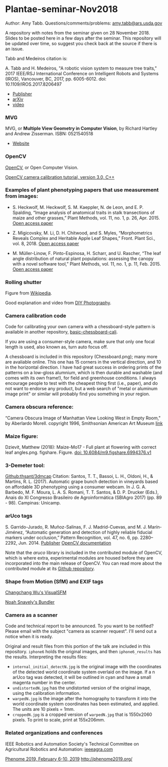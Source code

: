 # Plantae-seminar-Nov2018

Author: Amy Tabb.  Questions/comments/problems: amy.tabb@ars.usda.gov

A repository with notes from the seminar given on 28 November 2018.  Slides to be posted here in a few days after the seminar.  This repository will be updated over time, so suggest you check back at the source if there is an issue.

Tabb and Medeiros citation is:

A. Tabb and H. Medeiros, "A robotic vision system to measure tree traits," 2017 IEEE/RSJ International Conference on Intelligent Robots and Systems (IROS), Vancouver, BC, 2017, pp. 6005-6012. doi: 10.1109/IROS.2017.8206497
* [Publisher](https://ieeexplore.ieee.org/document/8206497)
* [arXiv](https://arxiv.org/pdf/1707.05368.pdf)
* [video](http://www.coviss.org/tabbmedeiros_rotse_iros17/)

### MVG
MVG, or **Multiple View Geometry in Computer Vision**, by Richard Hartley and Andrew Zisserman. ISBN: 0521540518
* [Website](http://www.robots.ox.ac.uk/~vgg/hzbook/) 

### OpenCV

[OpenCV](https://opencv.org/), or Open Computer Vision.

[OpenCV camera calibration tutorial, version 3.0, C++](https://docs.opencv.org/3.1.0/d4/d94/tutorial_camera_calibration.html)


### Examples of plant phenotyping papers that use measurement from images:

* S. Heckwolf, M. Heckwolf, S. M. Kaeppler, N. de Leon, and E. P. Spalding, “Image analysis of anatomical traits in stalk transections of maize and other grasses,” Plant Methods, vol. 11, no. 1, p. 26, Apr. 2015. [Open access paper](https://plantmethods.biomedcentral.com/articles/10.1186/s13007-015-0070-x)

* Z. Migicovsky, M. Li, D. H. Chitwood, and S. Myles, “Morphometrics Reveals Complex and Heritable Apple Leaf Shapes,” Front. Plant Sci., vol. 8, 2018.
[Open access paper](https://www.frontiersin.org/articles/10.3389/fpls.2017.02185/full)

* M. Müller-Linow, F. Pinto-Espinosa, H. Scharr, and U. Rascher, “The leaf angle distribution of natural plant populations: assessing the canopy with a novel software tool,” Plant Methods, vol. 11, no. 1, p. 11, Feb. 2015. [Open access paper](https://plantmethods.biomedcentral.com/articles/10.1186/s13007-015-0052-z)

### Rolling shutter

Figure from [Wikipedia](https://en.wikipedia.org/wiki/Rolling_shutter). 

Good explanation and video from [DIY Photography](https://www.diyphotography.net/everything-you-wanted-to-know-about-rolling-shutter/).

### Camera calibration code

Code for calibrating your own camera with a chessboard-style pattern is available in another repository, [basic-chessboard-cali](https://github.com/amy-tabb/basic-chessboard-cali).

If you are using a consumer-style camera, make sure that only one focal length is used, also known as, turn auto focus off.  

A chessboard is included in this repository (Chessboard.png); many more are avaliable online.  This one has 15 corners in the vertical direction, and 10 in the horizontal direction.  I have had great success in ordering prints of the patterns on a low-gloss alumnium, which is then durable and washable (and comes with its own frame!), for field and greenhouse conditions.  I always encourage people to test with the cheapest thing first (i.e., paper), and do not want to endorse any product, but a web search of "metal or aluminum image print" or similar will probably find you something in your region.

### Camera obscura reference:

“Camera Obscura Image of Manhattan View Looking West in Empty Room," by Aberlardo Morell. copyright 1996, Smithsonian American Art Museum [link](http://edan.si.edu/saam/id/object/1998.159)

### Maize figure:
Dzievit, Matthew (2018): Maize-Mo17 - Full plant at flowering with correct leaf angles.png. figshare. Figure. [doi: 10.6084/m9.figshare.6994376.v1](https://doi.org/10.6084/m9.figshare.6994376.v1)

### 3-Demeter tool:

[Github:thsant/3dmcap](https://github.com/thsant/3dmcap)
Citation: Santos, T. T., Bassoi, L. H., Oldoni, H., & Martins, R. L. (2017). Automatic grape bunch detection in vineyards based on
affordable 3D phenotyping using a consumer webcam. In J. G. A. Barbedo, M. F. Moura, L. A. S. Romani, T. T. Santos, & D. P.
Drucker (Eds.), Anais do XI Congresso Brasileiro de Agroinformática (SBIAgro 2017) (pp. 89 - 98). Campinas: Unicamp.


### arUco tags 
S. Garrido-Jurado, R. Muñoz-Salinas, F. J. Madrid-Cuevas, and M. J. Marín-Jiménez, “Automatic generation and detection of highly reliable fiducial markers under occlusion,” Pattern Recognition, vol. 47, no. 6, pp. 2280–2292, Jun. 2014. 
[Publisher](https://www.sciencedirect.com/science/article/abs/pii/S0031320314000235)  [OpenCV documentation](https://docs.opencv.org/3.1.0/d5/dae/tutorial_aruco_detection.html)

Note that the *aruco* library is included in the contributed module of OpenCV, which is where extra, experimental modules are housed before they are incorporated into the main release of OpenCV.  You can read more about the contributed module at its [Github repository](https://github.com/opencv/opencv_contrib).

### Shape from Motion (SfM) and EXIF tags

[Changchang Wu's VisualSFM](http://ccwu.me/vsfm/doc.html#basic)

[Noah Snavely's Bundler](http://www.cs.cornell.edu/~snavely/bundler/)

### Camera as a scanner

Code and technical report to be announced.  To you want to be notified?  Please email with the subject "camera as scanner request".  I'll send out a notice when it is ready.

Original and result files from this portion of the talk are included in this repository.  `iphone6` holds the original images, and then `iphone6_results` has the results.  Interpreting the results files:
* `internal_initial_detectN.jpg` is the original image with the coordinates of the detected world coordinate system overlaid on the image.  If a n arUco tag was detected, it will be outlined in cyan and have a small magenta number in the center. 
* `undistortedN.jpg` has the undistorted version of the original image, using the calibration information.
* `warpedN.jpg` is the image after the homography to transform it into the world coordinate system coordinates has been estimated, and applied.  The units are 10 pixels = 1mm.
* `croppedN.jpg` is a cropped version of `warpedN.jpg` that is 1550x2060 pixels.  To print to scale, print at 155x206mm.

### Related organizations and conferences

IEEE Robotics and Automation Society's Technical Committee on Agricultural Robotics and Automation: [ieeeagra.com](http://ieeeagra.com/)

[Phenome 2019, February 6-10, 2019](http://phenome2019.org/)
http://phenome2019.org/




